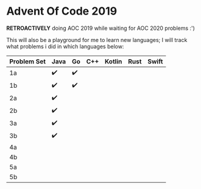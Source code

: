 # Advent Of Code 2019

**RETROACTIVELY** doing AOC 2019 while waiting for AOC 2020 problems :')

This will also be a playground for me to learn new languages; I will track what problems i did in which languages below:


| Problem Set | Java | Go | C++ | Kotlin | Rust | Swift |
| -- | -- | -- | -- | -- | -- | -- |
| 1a | :heavy_check_mark: | :heavy_check_mark: |  |  |  |  |
| 1b | :heavy_check_mark: | :heavy_check_mark: |  |  |  |  |
| 2a | :heavy_check_mark: |  |  |  |  |  |
| 2b | :heavy_check_mark: |  |  |  |  |  |
| 3a | :heavy_check_mark: |  |  |  |  |  |
| 3b | :heavy_check_mark: |  |  |  |  |  |
| 4a |  |  |  |  |  |  |
| 4b |  |  |  |  |  |  |
| 5a |  |  |  |  |  |  |
| 5b |  |  |  |  |  |  |